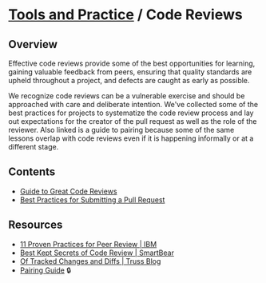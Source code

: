 # [Tools and Practice](../README.md) / Code Reviews

## Overview

Effective code reviews provide some of the best opportunities for learning, gaining valuable feedback from peers, ensuring that quality standards are upheld throughout a project, and defects are caught as early as possible.

We recognize code reviews can be a vulnerable exercise and should be approached with care and deliberate intention.  We've collected some of the best practices for projects to systematize the code review process and lay out expectations for the creator of the pull request as well as the role of the reviewer.  Also linked is a guide to pairing because some of the same lessons overlap with code reviews even if it is happening informally or at a different stage.

## Contents

* [Guide to Great Code Reviews](./great-code-reviews.md)
* [Best Practices for Submitting a Pull Request](./pull-request-best-practices.md)

## Resources

* [11 Proven Practices for Peer Review | IBM](https://www.ibm.com/developerworks/rational/library/11-proven-practices-for-peer-review/)
* [Best Kept Secrets of Code Review | SmartBear](https://smartbear.com/SmartBear/media/pdfs/Best-Kept-Secrets-of-Peer-Code-Review_Redirected.pdf)
* [Of Tracked Changes and Diffs | Truss Blog](https://truss.works/blog/2018/1/5/of-tracked-changes-and-diffs-moving-from-editorial-to-engineering)
* [Pairing Guide](https://docs.google.com/document/d/1BlsUdxFjyXBKv8sP5k_dq16gpWW-dUJsSl-3oKDrCnc/edit) 🔒
